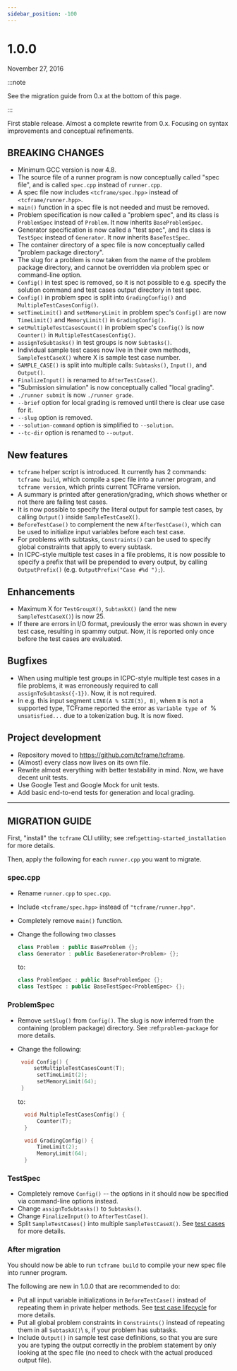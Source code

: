 ```yaml
---
sidebar_position: -100
---
```


# 1.0.0

November 27, 2016

:::note

See the migration guide from 0.x at the bottom of this page.

:::

First stable release. Almost a complete rewrite from 0.x. Focusing on syntax improvements and conceptual refinements.

## BREAKING CHANGES

- Minimum GCC version is now 4.8.
- The source file of a runner program is now conceptually called "spec file", and is called `spec.cpp` instead of `runner.cpp`.
- A spec file now includes `<tcframe/spec.hpp>` instead of `<tcframe/runner.hpp>`.
- `main()` function in a spec file is not needed and must be removed.
- Problem specification is now called a "problem spec", and its class is `ProblemSpec` instead of `Problem`. It now inherits `BaseProblemSpec`.
- Generator specification is now called a "test spec", and its class is `TestSpec` instead of `Generator`. It now inherits `BaseTestSpec`.
- The container directory of a spec file is now conceptually called "problem package directory".
- The slug for a problem is now taken from the name of the problem package directory, and cannot be overridden via problem spec or command-line option.
- `Config()` in test spec is removed, so it is not possible to e.g. specify the solution command and test cases output directory in test spec.
- `Config()` in problem spec is split into `GradingConfig()` and `MultipleTestCasesConfig()`.
- `setTimeLimit()` and `setMemoryLimit` in problem spec's `Config()` are now `TimeLimit()` and `MemoryLimit()` in `GradingConfig()`.
- `setMultipleTestCasesCount()` in problem spec's `Config()` is now `Counter()` in `MultipleTestCasesConfig()`.
- `assignToSubtasks()` in test groups is now `Subtasks()`.
- Individual sample test cases now live in their own methods, `SampleTestCaseX()` where X is sample test case number.
- `SAMPLE_CASE()` is split into multiple calls: `Subtasks()`, `Input()`, and `Output()`.
- `FinalizeInput()` is renamed to `AfterTestCase()`.
- "Submission simulation" is now conceptually called "local grading".
- `./runner submit` is now `./runner grade`.
- `--brief` option for local grading is removed until there is clear use case for it.
- `--slug` option is removed.
- `--solution-command` option is simplified to `--solution`.
- `--tc-dir` option is renamed to `--output`.

## New features

- `tcframe` helper script is introduced. It currently has 2 commands: `tcframe build`, which compile a spec file into a runner program, and `tcframe version`, which prints current TCFrame version.
- A summary is printed after generation/grading, which shows whether or not there are failing test cases.
- It is now possible to specify the literal output for sample test cases, by calling `Output()` inside `SampleTestCaseX()`.
- `BeforeTestCase()` to complement the new `AfterTestCase()`, which can be used to initialize input variables before each test case.
- For problems with subtasks, `Constraints()` can be used to specify global constraints that apply to every subtask.
- In ICPC-style multiple test cases in a file problems, it is now possible to specify a prefix that will be prepended to every output, by calling `OutputPrefix()` (e.g. `OutputPrefix("Case #%d ");`).

## Enhancements

- Maximum X for `TestGroupX()`, `SubtaskX()` (and the new `SampleTestCaseX()`) is now 25.
- If there are errors in I/O format, previously the error was shown in every test case, resulting in spammy output. Now, it is reported only once before the test cases are evaluated.

## Bugfixes

- When using multiple test groups in ICPC-style multiple test cases in a file problems, it was erroneously required to call `assignToSubtasks({-1})`. Now, it is not required.
- In e.g. this input segment `LINE(A % SIZE(3), B)`, when `B` is not a supported type, TCFrame reported the error as `Variable type of `%` unsatisfied...` due to a tokenization bug. It is now fixed.

## Project development

- Repository moved to https://github.com/tcframe/tcframe.
- (Almost) every class now lives on its own file.
- Rewrite almost everything with better testability in mind. Now, we have decent unit tests.
- Use Google Test and Google Mock for unit tests.
- Add basic end-to-end tests for generation and local grading.

----

## MIGRATION GUIDE

First, "install" the `tcframe` CLI utility; see :ref:`getting-started_installation` for more details.

Then, apply the following for each `runner.cpp` you want to migrate.

### spec.cpp

- Rename `runner.cpp` to `spec.cpp`.
- Include `<tcframe/spec.hpp>` instead of `"tcframe/runner.hpp"`.
- Completely remove `main()` function.
- Change the following two classes

    ```cpp
    class Problem : public BaseProblem {};
    class Generator : public BaseGenerator<Problem> {};
    ```

  to:

    ```cpp
    class ProblemSpec : public BaseProblemSpec {};
    class TestSpec : public BaseTestSpec<ProblemSpec> {};
    ```

### ProblemSpec

- Remove `setSlug()` from `Config()`. The slug is now inferred from the containing (problem package) directory. See :ref:`problem-package` for more details.
- Change the following:

   ```cpp
    void Config() {
        setMultipleTestCasesCount(T);
         setTimeLimit(2);
         setMemoryLimit(64);
    }
    ```

  to:

  ```cpp
    void MultipleTestCasesConfig() {
        Counter(T);
    }

    void GradingConfig() {
        TimeLimit(2);
        MemoryLimit(64);
    }
    ```

### TestSpec

- Completely remove `Config()` -- the options in it should now be specified via command-line options instead.
- Change `assignToSubtasks()` to `Subtasks()`.
- Change `FinalizeInput()` to `AfterTestCase()`.
- Split `SampleTestCases()` into multiple `SampleTestCaseX()`. See [test cases](../topic-guides/test-cases) for more details.

### After migration

You should now be able to run `tcframe build` to compile your new spec file into runner program.

The following are new in 1.0.0 that are recommended to do:

- Put all input variable initializations in `BeforeTestCase()` instead of repeating them in private helper methods. See [test case lifecycle](../topic-guides/test-cases#test-case-lifecycle) for more details.
- Put all global problem constraints in `Constraints()` instead of repeating them in all `SubtaskX()`\ s, if your problem has subtasks.
- Include `Output()` in sample test case definitions, so that you are sure you are typing the output correctly in the problem statement by only looking at the spec file (no need to check with the actual produced output file).
